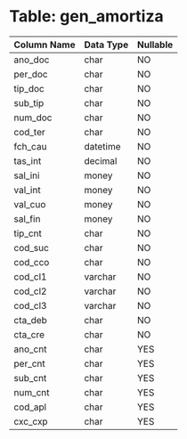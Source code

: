 # Table: gen_amortiza

| Column Name | Data Type | Nullable |
|-------------|-----------|----------|
| ano_doc | char | NO |
| per_doc | char | NO |
| tip_doc | char | NO |
| sub_tip | char | NO |
| num_doc | char | NO |
| cod_ter | char | NO |
| fch_cau | datetime | NO |
| tas_int | decimal | NO |
| sal_ini | money | NO |
| val_int | money | NO |
| val_cuo | money | NO |
| sal_fin | money | NO |
| tip_cnt | char | NO |
| cod_suc | char | NO |
| cod_cco | char | NO |
| cod_cl1 | varchar | NO |
| cod_cl2 | varchar | NO |
| cod_cl3 | varchar | NO |
| cta_deb | char | NO |
| cta_cre | char | NO |
| ano_cnt | char | YES |
| per_cnt | char | YES |
| sub_cnt | char | YES |
| num_cnt | char | YES |
| cod_apl | char | YES |
| cxc_cxp | char | YES |
